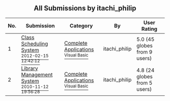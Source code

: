 ﻿<div align="center">

## All Submissions by itachi\_philip

</div>

No.  | Submission | Category | By   | User Rating
---- | ---------- | -------- | ---- | -----------
1 | [Class Scheduling System<br /><sup>2012-02-15 12:42:12</sup>](https://github.com/Planet-Source-Code/itachi-philip-class-scheduling-system__1-74238) | [Complete Applications<br /><sup>Visual Basic</sup>](../ByCategory/complete-applications__1-27.md) | itachi\_philip | 5.0 (45 globes from 9 users)
2 | [Library Management System<br /><sup>2010-11-12 19:56:28</sup>](https://github.com/Planet-Source-Code/itachi-philip-library-management-system__1-74223) | [Complete Applications<br /><sup>Visual Basic</sup>](../ByCategory/complete-applications__1-27.md) | itachi\_philip | 4.8 (24 globes from 5 users)
